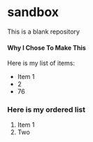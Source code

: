 # sandbox
This is a blank repository 

#### Why I Chose To Make This
Here is my list of items:
* Item 1
* 2
* 76

### Here is my ordered list
1. Item 1
2. Two
